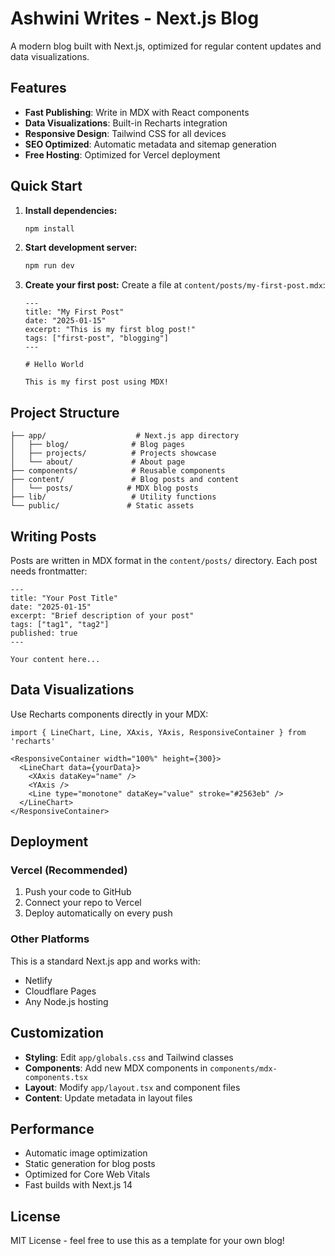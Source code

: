 # Ashwini Writes - Next.js Blog

A modern blog built with Next.js, optimized for regular content updates and data visualizations.

## Features

- **Fast Publishing**: Write in MDX with React components
- **Data Visualizations**: Built-in Recharts integration
- **Responsive Design**: Tailwind CSS for all devices
- **SEO Optimized**: Automatic metadata and sitemap generation
- **Free Hosting**: Optimized for Vercel deployment

## Quick Start

1. **Install dependencies:**
   ```bash
   npm install
   ```

2. **Start development server:**
   ```bash
   npm run dev
   ```

3. **Create your first post:**
   Create a file at `content/posts/my-first-post.mdx`:
   ```mdx
   ---
   title: "My First Post"
   date: "2025-01-15"
   excerpt: "This is my first blog post!"
   tags: ["first-post", "blogging"]
   ---

   # Hello World

   This is my first post using MDX!
   ```

## Project Structure

```
├── app/                    # Next.js app directory
│   ├── blog/              # Blog pages
│   ├── projects/          # Projects showcase
│   └── about/             # About page
├── components/            # Reusable components
├── content/               # Blog posts and content
│   └── posts/            # MDX blog posts
├── lib/                   # Utility functions
└── public/               # Static assets
```

## Writing Posts

Posts are written in MDX format in the `content/posts/` directory. Each post needs frontmatter:

```mdx
---
title: "Your Post Title"
date: "2025-01-15"
excerpt: "Brief description of your post"
tags: ["tag1", "tag2"]
published: true
---

Your content here...
```

## Data Visualizations

Use Recharts components directly in your MDX:

```mdx
import { LineChart, Line, XAxis, YAxis, ResponsiveContainer } from 'recharts'

<ResponsiveContainer width="100%" height={300}>
  <LineChart data={yourData}>
    <XAxis dataKey="name" />
    <YAxis />
    <Line type="monotone" dataKey="value" stroke="#2563eb" />
  </LineChart>
</ResponsiveContainer>
```

## Deployment

### Vercel (Recommended)

1. Push your code to GitHub
2. Connect your repo to Vercel
3. Deploy automatically on every push

### Other Platforms

This is a standard Next.js app and works with:
- Netlify
- Cloudflare Pages  
- Any Node.js hosting

## Customization

- **Styling**: Edit `app/globals.css` and Tailwind classes
- **Components**: Add new MDX components in `components/mdx-components.tsx`
- **Layout**: Modify `app/layout.tsx` and component files
- **Content**: Update metadata in layout files

## Performance

- Automatic image optimization
- Static generation for blog posts
- Optimized for Core Web Vitals
- Fast builds with Next.js 14

## License

MIT License - feel free to use this as a template for your own blog!